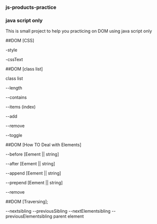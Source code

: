 ### js-products-practice
### java script only
 This is small project to help you practicing on DOM using java script only 

##DOM [CSS] 

-style 

-cssText

##DOM [class list]

class list

--length

--contains

--items (index)

--add 

--remove

--toggle

##DOM [How TO Deal with Elements]


--before [Eement || string]

--after [Eement || string]

--append [Eement || string]

--prepend [Eement || string]

--remove

##DOM [Traversing];

--nextsibling
--previousSibling
--nextElementsibling
--previousElementsibling
parent element
